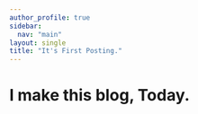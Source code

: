 ```yaml
---
author_profile: true
sidebar:
  nav: "main"
layout: single
title: "It's First Posting."
---
```


# I make this blog, Today.
